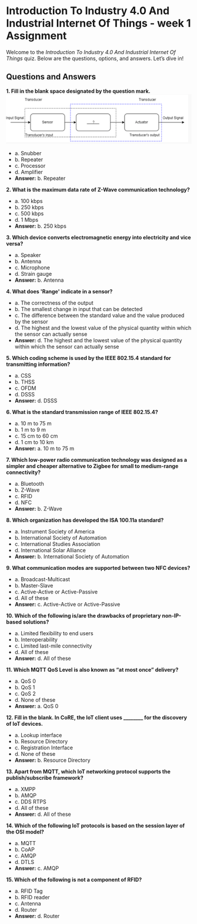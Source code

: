 # Introduction To Industry 4.0 And Industrial Internet Of Things - week 1 Assignment

Welcome to the *Introduction To Industry 4.0 And Industrial Internet Of Things* quiz. Below are the questions, options, and answers. Let’s dive in!

## Questions and Answers

**1. Fill in the blank space designated by the question mark.**  
![IoT Diagram](./images/iot-img1.png "IoT Diagram")
   - a. Snubber  
   - b. Repeater  
   - c. Processor  
   - d. Amplifier  
   - **Answer:** b. Repeater  

**2. What is the maximum data rate of Z-Wave communication technology?**  
   - a. 100 kbps  
   - b. 250 kbps  
   - c. 500 kbps  
   - d. 1 Mbps  
   - **Answer:** b. 250 kbps  

**3. Which device converts electromagnetic energy into electricity and vice versa?**  
   - a. Speaker  
   - b. Antenna  
   - c. Microphone  
   - d. Strain gauge  
   - **Answer:** b. Antenna  

**4. What does 'Range' indicate in a sensor?**  
   - a. The correctness of the output  
   - b. The smallest change in input that can be detected  
   - c. The difference between the standard value and the value produced by the sensor  
   - d. The highest and the lowest value of the physical quantity within which the sensor can actually sense  
   - **Answer:** d. The highest and the lowest value of the physical quantity within which the sensor can actually sense  

**5. Which coding scheme is used by the IEEE 802.15.4 standard for transmitting information?**  
   - a. CSS  
   - b. THSS  
   - c. OFDM  
   - d. DSSS  
   - **Answer:** d. DSSS  

**6. What is the standard transmission range of IEEE 802.15.4?**  
   - a. 10 m to 75 m  
   - b. 1 m to 9 m  
   - c. 15 cm to 60 cm  
   - d. 1 cm to 10 km  
   - **Answer:** a. 10 m to 75 m  

**7. Which low-power radio communication technology was designed as a simpler and cheaper alternative to Zigbee for small to medium-range connectivity?**  
   - a. Bluetooth  
   - b. Z-Wave  
   - c. RFID  
   - d. NFC  
   - **Answer:** b. Z-Wave  

**8. Which organization has developed the ISA 100.11a standard?**  
   - a. Instrument Society of America  
   - b. International Society of Automation  
   - c. International Studies Association  
   - d. International Solar Alliance  
   - **Answer:** b. International Society of Automation  

**9. What communication modes are supported between two NFC devices?**  
   - a. Broadcast-Multicast  
   - b. Master-Slave  
   - c. Active-Active or Active-Passive  
   - d. All of these  
   - **Answer:** c. Active-Active or Active-Passive  

**10. Which of the following is/are the drawbacks of proprietary non-IP-based solutions?**  
   - a. Limited flexibility to end users  
   - b. Interoperability  
   - c. Limited last-mile connectivity  
   - d. All of these  
   - **Answer:** d. All of these  

**11. Which MQTT QoS Level is also known as “at most once” delivery?**  
   - a. QoS 0  
   - b. QoS 1  
   - c. QoS 2  
   - d. None of these  
   - **Answer:** a. QoS 0  

**12. Fill in the blank. In CoRE, the IoT client uses ________ for the discovery of IoT devices.**  
   - a. Lookup interface  
   - b. Resource Directory  
   - c. Registration Interface  
   - d. None of these  
   - **Answer:** b. Resource Directory  

**13. Apart from MQTT, which IoT networking protocol supports the publish/subscribe framework?**  
   - a. XMPP  
   - b. AMQP  
   - c. DDS RTPS  
   - d. All of these  
   - **Answer:** d. All of these  

**14. Which of the following IoT protocols is based on the session layer of the OSI model?**  
   - a. MQTT  
   - b. CoAP  
   - c. AMQP  
   - d. DTLS  
   - **Answer:** c. AMQP  

**15. Which of the following is not a component of RFID?**  
   - a. RFID Tag  
   - b. RFID reader  
   - c. Antenna  
   - d. Router  
   - **Answer:** d. Router  
